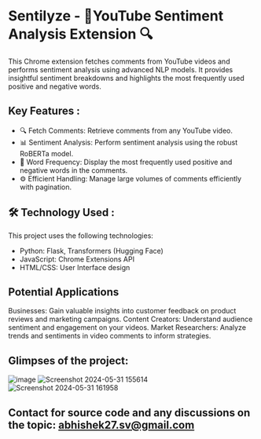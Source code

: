 # Sentilyze - 🎥YouTube Sentiment Analysis Extension 🔍


This Chrome extension fetches comments from YouTube videos and performs sentiment analysis using advanced NLP models. It provides insightful sentiment breakdowns and highlights the most frequently used positive and negative words.

## Key Features :

- 🔍 Fetch Comments: Retrieve comments from any YouTube video.
- 📊 Sentiment Analysis: Perform sentiment analysis using the robust RoBERTa model.
- 📝 Word Frequency: Display the most frequently used positive and negative words in the comments.
- ⚙️ Efficient Handling: Manage large volumes of comments efficiently with pagination.


## 🛠️ Technology Used :

This project uses the following technologies:

- Python: Flask, Transformers (Hugging Face)
- JavaScript: Chrome Extensions API
- HTML/CSS: User Interface design


## Potential Applications
Businesses: Gain valuable insights into customer feedback on product reviews and marketing campaigns.
Content Creators: Understand audience sentiment and engagement on your videos.
Market Researchers: Analyze trends and sentiments in video comments to inform strategies.


## Glimpses of the project:

![image](https://github.com/abhishekverma276/Sentify/assets/96565154/854762f6-f693-4f10-b34e-4166a2642819)
![Screenshot 2024-05-31 155614](https://github.com/abhishekverma276/Sentilyze/assets/96565154/6804dfba-41a3-46ae-81b2-550a3e41905e)
![Screenshot 2024-05-31 161958](https://github.com/abhishekverma276/Sentilyze/assets/96565154/1b8032a9-c6dc-492d-a604-d00ced7a3956)

## Contact for source code and any discussions on the topic: abhishek27.sv@gmail.com

